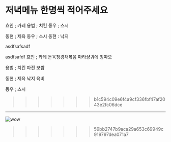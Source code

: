 # 저녁메뉴 한명씩 적어주세요

효인 ; 카레
용범 ; 치킨
동우 ; 스시 

동현 ; 제육
동우 ; 스시
동현 : 낙지





asdfsafsadf


asdfsafdf
효인 ; 카레 돈육청경채볶음 마라샹궈에 칭따오

용범 ; 치킨 파전 보쌈

동현 ; 제육 낙지 육비

동우 ; 스시

>>>>>>> b1c594c09e6f4a9cf336fbf47af2043e2fc06dce
---------------------
![wow](https://mblogthumb-phinf.pstatic.net/MjAyMDAxMTRfMjUy/MDAxNTc4OTg4OTg0MTkw.JHIOufAOBjSDrZGOeb5YKJD5IIETtCJA8avHuDlZQvYg.JTWsoukSdTPtmDyiPHliLQQJlOioj20Gwr1veN2AECIg.JPEG.sunad114/10%E2%98%85.JPG?type=w800)
>>>>>>> 59bb2747b9aca29a653c69949c919797dea071a7
